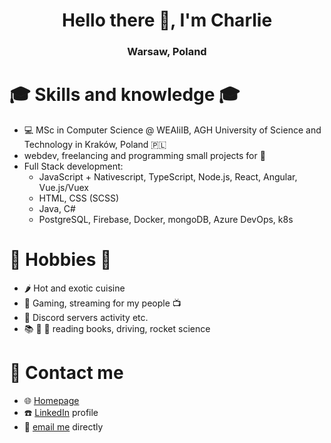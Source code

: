 <h1 align="center">Hello there 👋, I'm Charlie</h1>
<h3 align="center">Warsaw, Poland</h3>


# :mortar_board: Skills and knowledge :mortar_board:
- :computer: MSc in Computer Science @ WEAIiIB, AGH University of Science and Technology in Kraków, Poland :poland:
- webdev, freelancing and programming small projects for :money_with_wings: 
- Full Stack development:
  * JavaScript + Nativescript, TypeScript, Node.js, React, Angular, Vue.js/Vuex
  * HTML, CSS (SCSS)
  * Java, C#
  * PostgreSQL, Firebase, Docker, mongoDB, Azure DevOps, k8s

# 📅 Hobbies 📅

- :hot_pepper: Hot and exotic cuisine
- :space_invader: Gaming, streaming for my people :tv:
- :speech_balloon: Discord servers activity etc.
- :books: :red_car: :rocket: reading books, driving, rocket science

# :speech_balloon: Contact me
- :globe_with_meridians: [Homepage](https://warchalowski.pl)
- :telephone: [LinkedIn](https://www.linkedin.com/in/karol-warcha%C5%82owski/) profile
- :e-mail: [email me](mailto:kontakt@warchalowski.pl) directly
